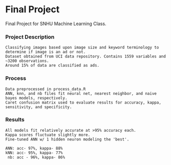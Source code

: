 # Final Project

Final Project for SNHU Machine Learning Class.


### Project Description
```
Classifying images based upon image size and keyword terminology to determine if image is an ad or not.
Dataset obtained from UCI data repository. Contains 1559 variables and ~3200 observations. 
Around 15% of data are classified as ads.
```

### Process
```
Data preprocessed in process_data.R
ANN, knn, and nb files fit neural net, nearest neighbor, and naive bayes models, respectively.
Caret confusion matrix used to evaluate results for accuracy, kappa, sensitivity, and specificity.
```


### Results
```
All models fit relatively accurate at >95% accuracy each.
Kappa scores fluctuate slightly more. 
Fine-tuned ANN w/ 1 hidden neuron modeling the 'best'. 

ANN: acc- 97%, kappa- 88%
kNN: acc- 95%, kappa- 77%
 nb: acc - 96%, kappa- 86%
```
